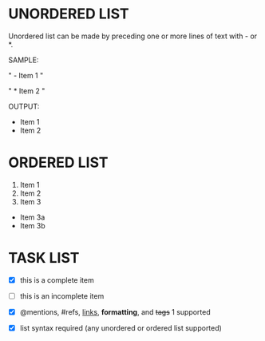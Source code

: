 # UNORDERED LIST

Unordered list can be made by preceding one or more 
lines of text with - or *.

SAMPLE:

" - Item 1 "

" * Item 2 "

OUTPUT:

* Item 1
* Item 2
  

# ORDERED LIST
 
1. Item 1
2. Item 2
3. Item 3
 * Item 3a
 * Item 3b
 
# TASK LIST

- [x] this is a complete item
- [ ] this is an incomplete item
- [x] @mentions, #refs, [links](),
**formatting**, and <del>tags</del> 1
supported
- [x] list syntax required (any
unordered or ordered list
supported)



